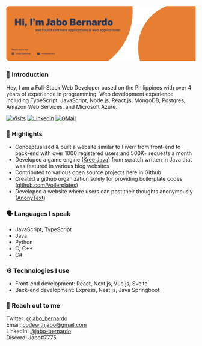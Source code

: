 <img src="./assets/gh-banner.png"/>

### 👋 Introduction

Hey, I am a Full-Stack Web Developer based on the Philippines with over 4 years of experience in programming. Web development experience including TypeScript, JavaScript, Node.js, React.js, MongoDB, Postgres, Amazon Web Services, and Microsoft Azure.

[![Visits](https://komarev.com/ghpvc/?username=jabo-bernardo&logo=GitHub&label=Visitors&color=1d1f21&logoColor=white&style=flat)](https://github.com/jabo-bernardo)
[![Linkedin](https://img.shields.io/badge/Let%27s%20Connect%21-1d1f21?style=flat&logo=linkedin&logoColor=0A66C2)](https://www.linkedin.com/in/jabo-bernardo)
[![GMail](https://img.shields.io/badge/Mail%20Me%21-1d1f21?style=flat&logo=gmail&logoColor=white)](mailto:codewithjabo@gmail.com)

### 🔦 Highlights
- Conceptualized & built a website similar to Fiverr from front-end to back-end with over 1000 registered users and 500K+ requests a month
- Developed a game engine ([Kree Java](https://github.com/jabo-bernardo/Kree-Java)) from scratch written in Java that was featured in various blog websites
- Contributed to various open source projects here in Github 
- Created a github organization solely for providing boilerplate codes ([github.com/Voilerplates](https://github.com/Voilerplates))
- Developed a website where users can post their thoughts anonymously ([AnonyText](https://anonytext.fun))

### 🗣 Languages I speak
- JavaScript, TypeScript
- Java
- Python
- C, C++
- C#

### ⚙ Technologies I use
- Front-end development: React, Next.js, Vue.js, Svelte
- Back-end development: Express, Nest.js, Java Springboot

### 📮 Reach out to me
Twitter: [@jabo_bernardo](https://twitter.com/jabo_bernardo) <br />
Email: [codewithjabo@gmail.com](mailto:codewithjabo@gmail.com) <br />
LinkedIn: [@jabo-bernardo](https://www.linkedin.com/in/jabo-bernardo/) <br />
Discord: Jabo#7775 <br />
